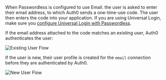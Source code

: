 When Passwordless is configured to use Email. the user is asked to enter their email address, to which Auth0 sends a one-time-use code. The user then enters the code into your application. If you are using Universal Login, make sure you [configure Universal Login with Passwordless](/dashboard/guides/universal-login/configure-login-page-passwordless).

If the email address attached to the code matches an existing user, Auth0 authenticates the user:

![Existing User Flow](/media/articles/connections/passwordless/passwordless-authenticated-flow.png)

If the user is new, their user profile is created for the `email` connection before they are authenticated by Auth0.

![New User Flow](/media/articles/connections/passwordless/passwordless-create-user-flow.png)

